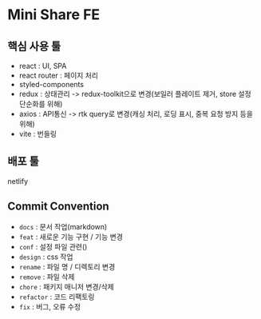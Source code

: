 # Mini Share FE

## 핵심 사용 툴

- react : UI, SPA
- react router : 페이지 처리
- styled-components
- redux : 상태관리 -> redux-toolkit으로 변경(보일러 플레이트 제거, store 설정 단순화를 위해) 
- axios : API통신 -> rtk query로 변경(캐싱 처리, 로딩 표시, 중복 요청 방지 등을 위해)
- vite : 번들링

## 배포 툴

netlify 

## Commit Convention

- `docs` : 문서 작업(markdown) 
- `feat` : 새로운 기능 구현 / 기능 변경
- `conf` : 설정 파일 관련()
- `design` : css 작업
- `rename` : 파일 명 / 디렉토리 변경
- `remove` : 파일 삭제
- `chore` : 패키지 매니저 변경/삭제
- `refactor` : 코드 리팩토링
- `fix` : 버그, 오류 수정 


